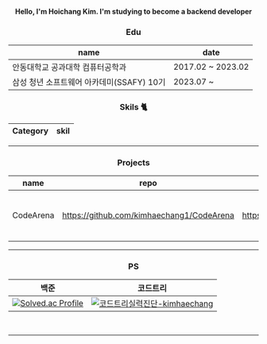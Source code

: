 <div align="center">
 
 
 
**Hello, I'm Hoichang Kim.
I'm studying to become a backend developer**

### Edu

|name|date|
|----|----|
|안동대학교 공과대학 컴퓨터공학과|2017.02 ~ 2023.02|
|삼성 청년 소프트웨어 아카데미(SSAFY) 10기|2023.07 ~ |
 
### Skils 🐈

|Category|skil|
|------|---|
 
***
### Projects

|name|repo|url|summary|date|
|------|---|---|---|---|
|CodeArena|<a href="https://github.com/kimhaechang1/CodeArena">https://github.com/kimhaechang1/CodeArena</a>|<a href="https://codearena.shop">https://codearena.shop</a>|온라인 져지 및 코드배틀 커뮤니티|2024.01.08 ~ 2024.02.16|

***
### PS
|백준|코드트리|
|----|------|
|[![Solved.ac Profile](http://mazassumnida.wtf/api/v2/generate_badge?boj=khc9812121)](https://solved.ac/khc9812121/)|[![코드트리실력진단-kimhaechang](https://banner.codetree.ai/v1/banner/kimhaechang)](https://www.codetree.ai/profiles/kimhaechang)|


<br/>




***

</div>
